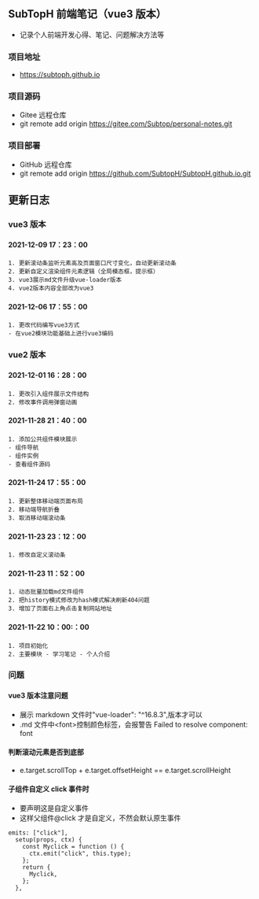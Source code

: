 ## SubTopH 前端笔记（vue3 版本）

- 记录个人前端开发心得、笔记、问题解决方法等

### 项目地址

- https://subtoph.github.io

### 项目源码

- Gitee 远程仓库
- git remote add origin https://gitee.com/Subtop/personal-notes.git

### 项目部署

- GitHub 远程仓库
- git remote add origin https://github.com/SubtopH/SubtopH.github.io.git

## 更新日志

### vue3 版本

#### 2021-12-09 17：23：00

    1. 更新滚动条监听元素高及页面窗口尺寸变化，自动更新滚动条
    2. 更新自定义渲染组件元素逻辑（全局模态框，提示框）
    3. vue3展示md文件升级vue-loader版本 
    4. vue2版本内容全部改为vue3

#### 2021-12-06 17：55：00

    1. 更改代码编写vue3方式
    - 在vue2模块功能基础上进行vue3编码

### vue2 版本

#### 2021-12-01 16：28：00

    1. 更改引入组件展示文件结构
    2. 修改事件调用弹窗动画

#### 2021-11-28 21：40：00

    1. 添加公共组件模块展示
    - 组件导航
    - 组件实例
    - 查看组件源码

#### 2021-11-24 17：55：00

    1. 更新整体移动端页面布局
    2. 移动端导航折叠
    3. 取消移动端滚动条

#### 2021-11-23 23：12：00

    1. 修改自定义滚动条

#### 2021-11-23 11：52：00

    1. 动态批量加载md文件组件
    2. 把history模式修改为hash模式解决刷新404问题
    3. 增加了页面右上角点击复制网站地址

#### 2021-11-22 10：00:：00

    1. 项目初始化
    2. 主要模块 - 学习笔记 - 个人介绍

### 问题

#### vue3 版本注意问题

- 展示 markdown 文件时"vue-loader": "^16.8.3",版本才可以
- .md 文件中\<font\>控制颜色标签，会报警告 Failed to resolve component: font

#### 判断滚动元素是否到底部

- e.target.scrollTop + e.target.offsetHeight == e.target.scrollHeight

#### 子组件自定义 click 事件时

- 要声明这是自定义事件
- 这样父组件@click 才是自定义，不然会默认原生事件

```
emits: ["click"],
  setup(props, ctx) {
    const Myclick = function () {
      ctx.emit("click", this.type);
    };
    return {
      Myclick,
    };
  },
```
